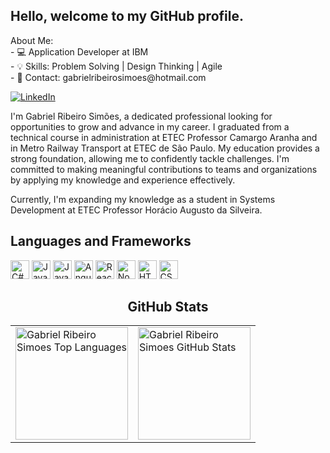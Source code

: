 <h2>Hello, welcome to my GitHub profile.</h2>
  <p>
    About Me: <br>
   - 💻 Application Developer at IBM<br>
   - 💡 Skills: Problem Solving | Design Thinking | Agile<br>
   - 📧 Contact: gabrielribeirosimoes@hotmail.com<br>

[![LinkedIn](https://img.shields.io/badge/LinkedIn-0077B5?style=for-the-badge&logo=linkedin&logoColor=white)](https://www.linkedin.com/in/gabrielribeirosimoes/)

I'm Gabriel Ribeiro Simões, a dedicated professional looking for opportunities to grow and advance in my career. I graduated from a technical course in administration at ETEC Professor Camargo Aranha and in Metro Railway Transport at ETEC de São Paulo. My education provides a strong foundation, allowing me to confidently tackle challenges. I'm committed to making meaningful contributions to teams and organizations by applying my knowledge and experience effectively.

Currently, I'm expanding my knowledge as a student in Systems Development at ETEC Professor Horácio Augusto da Silveira.
<br>
  <h2>Languages and Frameworks</h2>
  <div style="display: inline-block">
    <img class="icon-spacing" alt="C#" height="30" width="30" src="https://cdn.jsdelivr.net/gh/devicons/devicon/icons/csharp/csharp-original.svg">
    <img class="icon-spacing" alt="Java" height="30" width="30" src="https://cdn.jsdelivr.net/gh/devicons/devicon/icons/java/java-original-wordmark.svg">
    <img class="icon-spacing" alt="JavaScript" height="30" width="30" src="https://cdn.jsdelivr.net/gh/devicons/devicon/icons/javascript/javascript-original.svg">
    <img class="icon-spacing" alt="Angular" height="30" width="30" src="https://cdn.jsdelivr.net/gh/devicons/devicon/icons/angularjs/angularjs-original.svg">
    <img class="icon-spacing" alt="React" height="30" width="30" src="https://cdn.jsdelivr.net/gh/devicons/devicon/icons/react/react-original.svg">
    <img class="icon-spacing" alt="Node.js" height="30" width="30" src="https://cdn.jsdelivr.net/gh/devicons/devicon/icons/nodejs/nodejs-original.svg">
    <img class="icon-spacing" alt="HTML5" height="30" width="30" src="https://cdn.jsdelivr.net/gh/devicons/devicon/icons/html5/html5-original.svg">
    <img class="icon-spacing" alt="CSS3" height="30" width="30" src="https://cdn.jsdelivr.net/gh/devicons/devicon/icons/css3/css3-original.svg">
  </div>
<div align="center">
  <h2>GitHub Stats</h2>
  <table>
    <tr>
      <td>
        <img src="https://github-readme-stats.vercel.app/api/top-langs/?username=gabrielribeirosimoes&layout=compact&theme=dark" alt="Gabriel Ribeiro Simoes Top Languages" height="180em" />
      </td>
      <td>
        <img src="https://github-readme-stats.vercel.app/api?username=gabrielribeirosimoes&show_icons=true&theme=dark" alt="Gabriel Ribeiro Simoes GitHub Stats" height="180em" />
      </td>
    </tr>
  </table>
</div>




